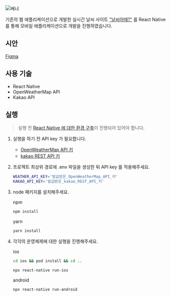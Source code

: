 ![배너](https://user-images.githubusercontent.com/54921653/113668850-d16e1480-96ed-11eb-95a4-e3345349aaa1.jpg)

기존의 웹 애플리케이션으로 개발한 실시간 날씨 사이트 [“날씨어때?”](https://github.com/agaxe/nalssieottae) 를 React Native 를 통해 모바일 애플리케이션으로 개발을 진행하였습니다.

## 시안

[Figma](https://www.figma.com/file/AM9e3KQWYQwjAaRHlJCLww/%EB%82%A0%EC%94%A8%EC%96%B4%EB%95%8C)

## 사용 기술

- React Native
- OpenWeatherMap API
- Kakao API

## 실행

> 실행 전 [React Native 에 대한 환경 구축](https://reactnative.dev/docs/environment-setup)이 진행되어 있어야 합니다.

1. 실행을 하기 전 API key 가 필요합니다.
   - [OpenWeatherMap API 키](https://home.openweathermap.org/api_keys)
   - [kakao REST API 키](https://developers.kakao.com/)
2. 프로젝트 최상위 경로에 .env 파일을 생성한 뒤 API key 를 적용해주세요.

   ```bash
   WEATHER_API_KEY='발급받은_OpenWeatherMap_API_키'
   KAKAO_API_KEY='발급받은_kakao_REST_API_키'
   ```

3. node 패키지를 설치해주세요.

   npm

   ```bash
   npm install
   ```

   yarn

   ```bash
   yarn install
   ```

4. 각각의 운영체제에 대한 실행을 진행해주세요.

   ios

   ```bash
   cd ios && pod install && cd ..
   ```

   ```bash
   npx react-native run-ios
   ```

   android

   ```bash
   npx react-native run-android
   ```
